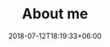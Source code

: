 ---
title: "About me"
date: 2018-07-12T18:19:33+06:00
heading : "I'M A BUSINESS ANALYST, WITH A FLAIR AND PASSION FOR DATA VISUALISATION."
description : "I live and work in Christchurch, New Zealand. Originally from the UK, I am a business analyst with a particular passion for presenting data and complex information. I have over 10 years experience working in IT and government, and enjoy the challenge of analysing and presenting the complex environments in which we work. I have experience of delivering online, print and application-based data visualisations and infographics. Along side data visualiation, I can deliver business analysis for all strategic, business-improvement and system transformation projects."

expertise_title: "Expertise"
expertise_sectors: ["Data visualisation", "Infographics", "Dashboards", "Online interactives", "Print-ready handouts and posters", "Information Design", "Business analysis", "Business case and strategy", "Business process improvements", "Data analysis"]

tools_title: "Tools"
tools_sectors: ["JavaScript", "D3.js", "ChartJS", "Mapbox", "Highcharts", "Tableau", "R", "Kumu", "Sankey diagrams"]

clients_title: "Previous clients"
clients_names: ["Social Wellbeing Agency", "Superu (Families Commission)", "Ministry of Education", "Department of Internal Affairs", "Ministry of Social Development", "Land Information New Zealand"]

speaking_title: "Talks and workshops"
speaking_names: ["IIBA Christchurch Meetup September 2017", "European Business Analysis Conference 2015", "IIBA BA Development Day conference 2014", "IIBA Wellington Meetup September 2014"]

credits_title: "Website credits"
credits: ["Website was built using Netlify, Hugo and my fork of the Roxo theme by Static Mania"]
---